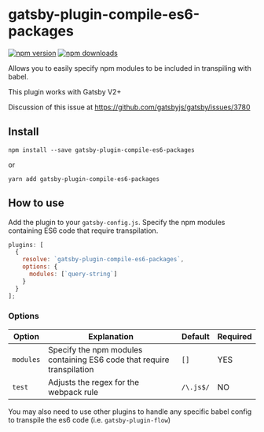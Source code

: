 # gatsby-plugin-compile-es6-packages

[![npm version](https://img.shields.io/npm/v/gatsby-plugin-compile-es6-packages.svg?style=flat-square)](https://www.npmjs.com/package/gatsby-plugin-compile-es6-packages)
[![npm downloads](https://img.shields.io/npm/dt/gatsby-plugin-compile-es6-packages.svg?style=flat-square)](https://www.npmjs.com/package/gatsby-plugin-compile-es6-packages)

Allows you to easily specify npm modules to be included in transpiling with babel.

This plugin works with Gatsby V2+

Discussion of this issue at https://github.com/gatsbyjs/gatsby/issues/3780

## Install

`npm install --save gatsby-plugin-compile-es6-packages`

or

`yarn add gatsby-plugin-compile-es6-packages`

## How to use

Add the plugin to your `gatsby-config.js`.
Specify the npm modules containing ES6 code that require transpilation.

```javascript
plugins: [
  {
    resolve: `gatsby-plugin-compile-es6-packages`,
    options: {
      modules: [`query-string`]
    }
  }
];
```

### Options

| Option    | Explanation                                                            | Default   | Required |
| --------- | ---------------------------------------------------------------------- | --------- | -------- |
| `modules` | Specify the npm modules containing ES6 code that require transpilation | `[]`      | YES      |
| `test`    | Adjusts the regex for the webpack rule                                 | `/\.js$/` | NO       |

You may also need to use other plugins to handle any specific babel config to transpile the es6 code (i.e. `gatsby-plugin-flow`)
